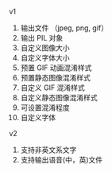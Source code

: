 v1

1. 输出文件 （jpeg, png, gif）
2. 输出 PIL 对象
3. 自定义图像大小
4. 自定义字体大小
5. 预置 GIF 动画混淆样式
6. 预置静态图像混淆样式
7. 自定义 GIF 混淆样式
8. 自定义静态图像混淆样式
9. 可设置混淆程度
10. 自定义字体

v2

1. 支持非英文系文字
2. 支持输出语音(中，英)文件
